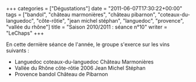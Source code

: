 +++
categories = ["Dégustations"]
date = "2011-06-07T17:30:22+00:00"
tags = ["bandol", "château marmonières", "château pibarnon", "coteaux-du-languedoc", "côte-rôtie", "jean michel stéphan", "languedoc", "provence", "vallée du rhône"] 
title = "Saison 2010/2011 : séance n°10"
writer = "LeChaps"
+++

En cette dernière séance de l'année, le groupe s'exerce sur les vins suivants :

* Languedoc coteaux-du-languedoc Château Marmonières
* Vallée du Rhône côte-rôtie 2006 Jean Michel Stéphan
* Provence bandol Château de Pibarnon
